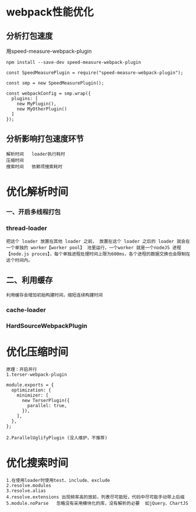 # webpack性能优化
##  分析打包速度
用speed-measure-webpack-plugin
```
npm install --save-dev speed-measure-webpack-plugin
```
```
const SpeedMeasurePlugin = require("speed-measure-webpack-plugin");
 
const smp = new SpeedMeasurePlugin();
 
const webpackConfig = smp.wrap({
  plugins: [
    new MyPlugin(),
    new MyOtherPlugin()
  ]
});
```

## 分析影响打包速度环节
    解析时间   loader执行耗时
    压缩时间   
    搜索时间   依赖项搜索耗时

# 优化解析时间
### 一、开启多线程打包
### thread-loader
    把这个 loader 放置在其他 loader 之前， 放置在这个 loader 之后的 loader 就会在一个单独的 worker【worker pool】 池里运行，一个worker 就是一个nodeJS 进程【node.js proces】，每个单独进程处理时间上限为600ms，各个进程的数据交换也会限制在这个时间内。

## 二、利用缓存
    利用缓存会增加初始构建时间，缩短连续构建时间
### cache-loader
### HardSourceWebpackPlugin

# 优化压缩时间
    原理：开启并行
    1.terser-webpack-plugin
```
module.exports = {
  optimization: {
    minimizer: [
      new TerserPlugin({
        parallel: true,
      }),
    ],
  },
};
```
    2.ParallelUglifyPlugin (没人维护，不推荐)

# 优化搜索时间
    1.在使用loader时使用test、include、exclude
    2.resolve.modules
    3.resolve.alias
    4.resolve.extensions 出现频率高的放前，列表尽可能短，代码中尽可能手动带上后缀
    5.module.noParse   忽略没有采用模块化的库，没有解析的必要  如jQuery、ChartJS